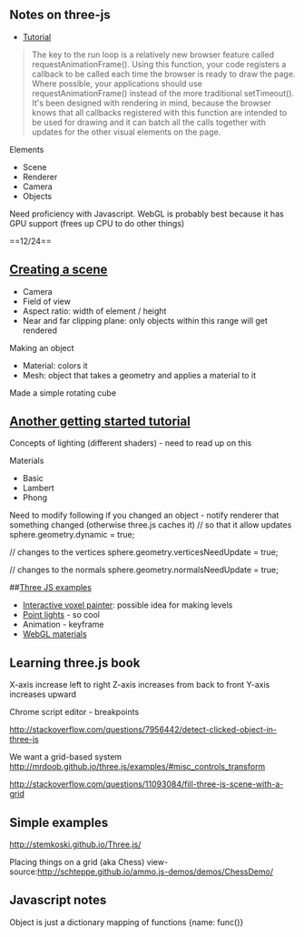 ## Notes on three-js
- [Tutorial](http://www.creativebloq.com/3d/how-build-game-threejs-121310131)

> The key to the run loop is a relatively new browser feature called requestAnimationFrame(). Using this function, your code registers a callback to be called each time the browser is ready to draw the page. Where possible, your applications should use requestAnimationFrame() instead of the more traditional setTimeout(). It's been designed with rendering in mind, because the browser knows that all callbacks registered with this function are intended to be used for drawing and it can batch all the calls together with updates for the other visual elements on the page.

Elements
- Scene
- Renderer
- Camera
- Objects

Need proficiency with Javascript.
WebGL is probably best because it has GPU support (frees up CPU to do other things)

==12/24==
## [Creating a scene](http://threejs.org/docs/index.html#Manual/Introduction/Creating_a_scene)
- Camera
 - Field of view
 - Aspect ratio: width of element / height
 - Near and far clipping plane: only objects within this range will get rendered

Making an object
- Material: colors it
- Mesh: object that takes a geometry and applies a material to it

Made a simple rotating cube

## [Another getting started tutorial](http://www.aerotwist.com/tutorials/getting-started-with-three-js/)

Concepts of lighting (different shaders) - need to read up on this

Materials
- Basic
- Lambert
- Phong

Need to modify following if you changed an object - notify renderer that something changed (otherwise three.js caches it)
// so that it allow updates
sphere.geometry.dynamic = true;

// changes to the vertices
sphere.geometry.verticesNeedUpdate = true;

// changes to the normals
sphere.geometry.normalsNeedUpdate = true;

##[Three JS examples](http://threejs.org/examples/#webgl_interactive_voxelpainter)

- [Interactive voxel painter](http://threejs.org/examples/#webgl_interactive_voxelpainter): possible idea for making levels
- [Point lights](http://threejs.org/examples/#webgl_lights_pointlights2) - so cool
- Animation - keyframe
- [WebGL materials](http://threejs.org/examples/#webgl_materials)

## Learning three.js book

X-axis increase left to right
Z-axis increases from back to front
Y-axis increases upward

Chrome script editor - breakpoints

http://stackoverflow.com/questions/7956442/detect-clicked-object-in-three-js

We want a grid-based system
http://mrdoob.github.io/three.js/examples/#misc_controls_transform

http://stackoverflow.com/questions/11093084/fill-three-js-scene-with-a-grid

## Simple examples

http://stemkoski.github.io/Three.js/

Placing things on a grid (aka Chess)
view-source:http://schteppe.github.io/ammo.js-demos/demos/ChessDemo/

## Javascript notes

Object is just a dictionary mapping of functions {name: func()}
